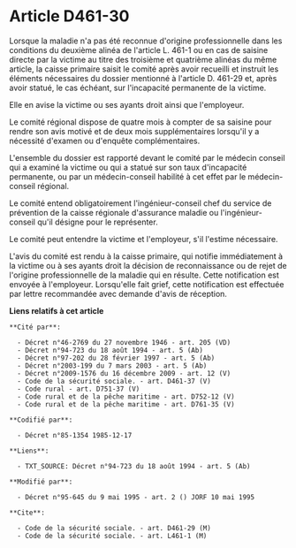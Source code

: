 # Article D461-30

Lorsque la maladie n'a pas été reconnue d'origine professionnelle dans les conditions du deuxième alinéa de l'article L.
461-1 ou en cas de saisine directe par la victime au titre des troisième et quatrième alinéas du même article, la caisse
primaire saisit le comité après avoir recueilli et instruit les éléments nécessaires du dossier mentionné à l'article D.
461-29 et, après avoir statué, le cas échéant, sur l'incapacité permanente de la victime. 

Elle en avise la victime ou ses ayants droit ainsi que l'employeur. 

Le comité régional dispose de quatre mois à compter de sa saisine pour rendre son avis motivé et de deux mois supplémentaires
lorsqu'il y a nécessité d'examen ou d'enquête complémentaires. 

L'ensemble du dossier est rapporté devant le comité par le médecin conseil qui a examiné la victime ou qui a statué sur son
taux d'incapacité permanente, ou par un médecin-conseil habilité à cet effet par le médecin-conseil régional. 

Le comité entend obligatoirement l'ingénieur-conseil chef du service de prévention de la caisse régionale d'assurance maladie
ou l'ingénieur-conseil qu'il désigne pour le représenter. 

Le comité peut entendre la victime et l'employeur, s'il l'estime nécessaire. 

L'avis du comité est rendu à la caisse primaire, qui notifie immédiatement à la victime ou à ses ayants droit la décision de
reconnaissance ou de rejet de l'origine professionnelle de la maladie qui en résulte. Cette notification est envoyée à
l'employeur. Lorsqu'elle fait grief, cette notification   est effectuée par lettre recommandée avec demande d'avis de
réception.

**Liens relatifs à cet article**

	**Cité par**:

	  - Décret n°46-2769 du 27 novembre 1946 - art. 205 (VD)
	  - Décret n°94-723 du 18 août 1994 - art. 5 (Ab)
	  - Décret n°97-202 du 28 février 1997 - art. 5 (Ab)
	  - Décret n°2003-199 du 7 mars 2003 - art. 5 (Ab)
	  - Décret n°2009-1576 du 16 décembre 2009 - art. 12 (V)
	  - Code de la sécurité sociale. - art. D461-37 (V)
	  - Code rural - art. D751-37 (V)
	  - Code rural et de la pêche maritime - art. D752-12 (V)
	  - Code rural et de la pêche maritime - art. D761-35 (V)

	**Codifié par**:

	  - Décret n°85-1354 1985-12-17

	**Liens**:

	  - TXT_SOURCE: Décret n°94-723 du 18 août 1994 - art. 5 (Ab)

	**Modifié par**:

	  - Décret n°95-645 du 9 mai 1995 - art. 2 () JORF 10 mai 1995

	**Cite**:

	  - Code de la sécurité sociale. - art. D461-29 (M)
	  - Code de la sécurité sociale. - art. L461-1 (M)
